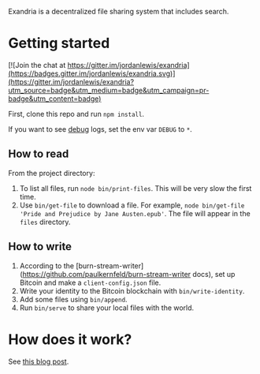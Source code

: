 Exandria is a decentralized file sharing system that includes search.

Getting started
===============

[![Join the chat at https://gitter.im/jordanlewis/exandria](https://badges.gitter.im/jordanlewis/exandria.svg)](https://gitter.im/jordanlewis/exandria?utm_source=badge&utm_medium=badge&utm_campaign=pr-badge&utm_content=badge)

First, clone this repo and run `npm install`.

If you want to see [debug](https://github.com/visionmedia/debug) logs, set the env var `DEBUG` to `*`.

How to read
-----------
From the project directory:

1. To list all files, run `node bin/print-files`. This will be very slow the first time.
2. Use `bin/get-file` to download a file. For example, `node bin/get-file 'Pride and Prejudice by Jane Austen.epub'`. The file will appear in the `files` directory.

How to write
------------
1. According to the [burn-stream-writer](https://github.com/paulkernfeld/burn-stream-writer docs), set up Bitcoin and make a `client-config.json` file.
2. Write your identity to the Bitcoin blockchain with `bin/write-identity`.
3. Add some files using `bin/append`.
4. Run `bin/serve` to share your local files with the world.

How does it work?
=================
See [this blog post](http://paulkernfeld.com/2016/04/13/exandria.html).
